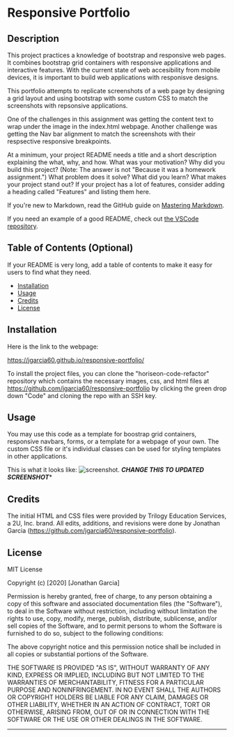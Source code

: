 # Responsive Portfolio

## Description 

This project practices a knowledge of bootstrap and responsive web pages. It combines bootstrap grid containers with responsive applications and interactive features. With the current state of web accesibility from mobile devices, it is important to build web applications with responisve designs.

This portfolio attempts to replicate screenshots of a web page by designing a grid layout and using bootstrap with some custom CSS to match the screenshots with repsonsive applications.

One of the challenges in this assignment was getting the content text to wrap under the image in the index.html webpage. Another challenge was getting the Nav bar alignment to match the screenshots with their respsective responsive breakpoints. 

At a minimum, your project README needs a title and a short description explaining the what, why, and how. What was your motivation? Why did you build this project? (Note: The answer is not "Because it was a homework assignment.") What problem does it solve? What did you learn? What makes your project stand out? If your project has a lot of features, consider adding a heading called "Features" and listing them here.

If you're new to Markdown, read the GitHub guide on [Mastering Markdown](https://guides.github.com/features/mastering-markdown/).

If you need an example of a good README, check out [the VSCode repository](https://github.com/microsoft/vscode).


## Table of Contents (Optional)

If your README is very long, add a table of contents to make it easy for users to find what they need.

* [Installation](#installation)
* [Usage](#usage)
* [Credits](#credits)
* [License](#license)


## Installation

Here is the link to the webpage:

https://jgarcia60.github.io/responsive-portfolio/ 

To install the project files, you can clone the "horiseon-code-refactor" repository which contains the necessary images, css, and html files at https://github.com/jgarcia60/responsive-portfolio by clicking the green drop down "Code" and cloning the repo with an SSH key.  


## Usage 

You may use this code as a template for boostrap grid containers, responsive navbars, forms, or a template for a webpage of your own. The custom CSS file or it's individual classes can be used for styling templates in other applications. 

This is what it looks like:
![screenshot](./assets/images/Homework-1-Screenshot.jpg). ***********************CHANGE THIS TO UPDATED SCREENSHOT************************


## Credits

The initial HTML and CSS files were provided by Trilogy Education Services, a 2U, Inc. brand. All edits, additions, and revisions were done by Jonathan Garcia (https://github.com/jgarcia60/responsive-portfolio).


## License

MIT License

Copyright (c) [2020] [Jonathan Garcia]

Permission is hereby granted, free of charge, to any person obtaining a copy
of this software and associated documentation files (the "Software"), to deal
in the Software without restriction, including without limitation the rights
to use, copy, modify, merge, publish, distribute, sublicense, and/or sell
copies of the Software, and to permit persons to whom the Software is
furnished to do so, subject to the following conditions:

The above copyright notice and this permission notice shall be included in all
copies or substantial portions of the Software.

THE SOFTWARE IS PROVIDED "AS IS", WITHOUT WARRANTY OF ANY KIND, EXPRESS OR
IMPLIED, INCLUDING BUT NOT LIMITED TO THE WARRANTIES OF MERCHANTABILITY,
FITNESS FOR A PARTICULAR PURPOSE AND NONINFRINGEMENT. IN NO EVENT SHALL THE
AUTHORS OR COPYRIGHT HOLDERS BE LIABLE FOR ANY CLAIM, DAMAGES OR OTHER
LIABILITY, WHETHER IN AN ACTION OF CONTRACT, TORT OR OTHERWISE, ARISING FROM,
OUT OF OR IN CONNECTION WITH THE SOFTWARE OR THE USE OR OTHER DEALINGS IN THE
SOFTWARE.


---